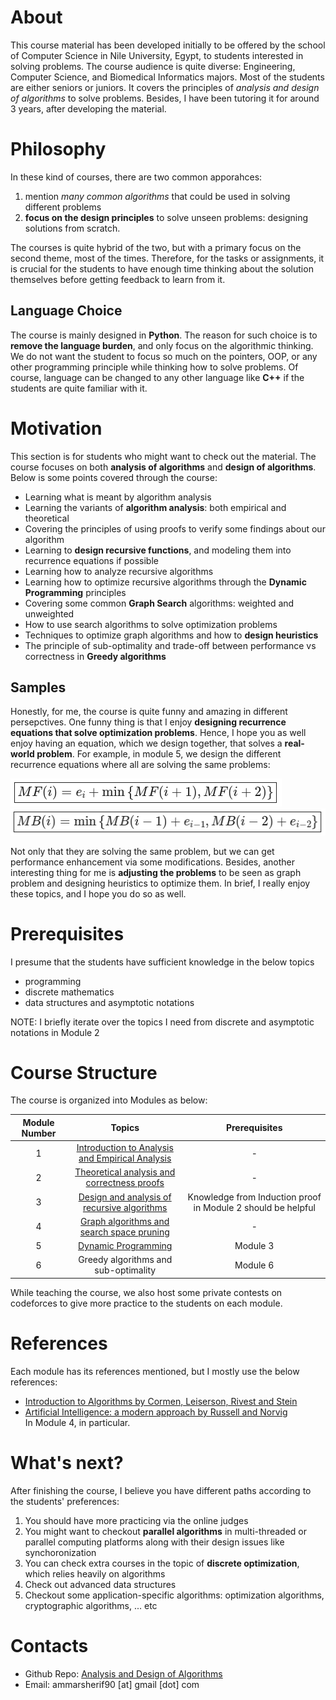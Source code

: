 # About
This course material has been developed initially to be offered by the school of Computer Science in Nile University, Egypt, to students interested in solving problems. The course audience is quite diverse: Engineering, Computer Science, and Biomedical Informatics majors. Most of the students are either seniors or juniors. It covers the principles of *analysis and design of algorithms* to solve problems. Besides, I have been tutoring it for around 3 years, after developing the material.

# Philosophy
In these kind of courses, there are two common apporahces:
1. mention *many common algorithms* that could be used in solving different problems
2. **focus on the design principles** to solve unseen problems: designing solutions from scratch.

The courses is quite hybrid of the two, but with a primary focus on the second theme, most of the times. Therefore, for the tasks or assignments, it is crucial for the students to have enough time thinking about the solution themselves before getting feedback to learn from it.

## Language Choice
The course is mainly designed in **Python**. The reason for such choice is to **remove the language burden**, and only focus on the algorithmic thinking. We do not want the student to focus so much on the pointers, OOP, or any other programming principle while thinking how to solve problems. Of course, language can be changed to any other language like **C++** if the students are quite familiar with it.

# Motivation
This section is for students who might want to check out the material. The course focuses on both **analysis of algorithms** and **design of algorithms**. Below is some points covered through the course:

- Learning what is meant by algorithm analysis
- Learning the variants of **algorithm analysis**: both empirical and theoretical
- Covering the principles of using proofs to verify some findings about our algorithm
- Learning to **design recursive functions**, and modeling them into recurrence equations if possible
- Learning how to analyze recursive algorithms
- Learning how to optimize recursive algorithms through the **Dynamic Programming** principles
- Covering some common **Graph Search** algorithms: weighted and unweighted
- How to use search algorithms to solve optimization problems
- Techniques to optimize graph algorithms and how to **design heuristics**
- The principle of sub-optimality and trade-off between performance vs correctness in **Greedy algorithms**

## Samples
Honestly, for me, the course is quite funny and amazing in different persepctives. One funny thing is that I enjoy **designing recurrence equations that solve optimization problems**. Hence, I hope you as well enjoy having an equation, which we design together, that solves a **real-world problem**. For example, in module 5, we design the different recurrence equations where all are solving the same problems:

![Recurrence Equation 1](./images/recurrence_eq_1.png)
![Recurrence Equation 2](./images/recurrence_eq_2.png)

Not only that they are solving the same problem, but we can get performance enhancement via some modifications. Besides, another interesting thing for me is **adjusting the problems** to be seen as graph problem and designing heuristics to optimize them. In brief, I really enjoy these topics, and I hope you do so as well.

# Prerequisites
I presume that the students have sufficient knowledge in the below topics
- programming
- discrete mathematics
- data structures and asymptotic notations  

NOTE: I briefly iterate over the topics I need from discrete and asymptotic notations in Module 2

# Course Structure
The course is organized into Modules as below:

| **Module Number** |                    **Topics**                   |                 **Prerequisites**                |
|:-----------------:|:-----------------------------------------------:|:------------------------------------------------:|
|         1         | [Introduction to Analysis and Empirical Analysis](https://github.com/ammarSherif/Analysis-and-Design-of-Algorithms-Tutorials/blob/main/Module%2001:%20Empirical%20Analysis/Module%2001:%20Empirical%20Analysis.ipynb) |                         -                        |
|         2         |   [Theoretical analysis and correctness proofs](https://github.com/ammarSherif/Analysis-and-Design-of-Algorithms-Tutorials/blob/main/Module%2002:%20Introduction%20to%20Theoretical%20Analysis/Module%2002:%20Introduction%20to%20Theoretical%20Analysis.pdf)   |                         -                        |
|         3         |   [Design and analysis of recursive algorithms](https://github.com/ammarSherif/Analysis-and-Design-of-Algorithms-Tutorials/blob/main/Module%2003:%20Divide%20and%20Conquer/Module%2003:%20Divide%20and%20Conquer.ipynb)   | Knowledge from Induction proof in Module 2 should be helpful |
|         4         |    [Graph algorithms and search space pruning](https://github.com/ammarSherif/Analysis-and-Design-of-Algorithms-Tutorials/blob/main/Module%2004:%20Graph%20Algorithms/Module%2004:%20Graph%20Algorithms.pdf)    |                         -                        |
|         5         |               [Dynamic Programming](https://github.com/ammarSherif/Analysis-and-Design-of-Algorithms-Tutorials/blob/main/Module%2005:%20Dynamic%20Programming/Module%2005:%20Dynamic%20Programming.ipynb)               |                     Module 3                     |
|         6         |       Greedy algorithms and sub-optimality      |                     Module 6                     |

While teaching the course, we also host some private contests on codeforces to give more practice to the students on each module.

# References
Each module has its references mentioned, but I mostly use the below references:
- [Introduction to Algorithms by Cormen, Leiserson, Rivest and Stein](https://mitpress.mit.edu/books/introduction-algorithms-third-edition)
- [Artificial Intelligence: a modern approach by Russell and Norvig](https://www.pearson.com/us/higher-education/product/Russell-Artificial-Intelligence-A-Modern-Approach-3rd-Edition/9780136042594.html)<br>In Module 4, in particular.

# What's next?
After finishing the course, I believe you have different paths according to the students' preferences:
1. You should have more practicing via the online judges
2. You might want to checkout **parallel algorithms** in multi-threaded or parallel computing platforms along with their design issues like synchoronization
3. You can check extra courses in the topic of **discrete optimization**, which relies heavily on algorithms
4. Check out advanced data structures
5. Checkout some application-specific algorithms: optimization algorithms, cryptographic algorithms, ... etc

# Contacts
- Github Repo: [Analysis and Design of Algorithms](https://github.com/ammarSherif/Analysis-and-Design-of-Algorithms-Tutorials)
- Email: ammarsherif90 [at] gmail [dot] com